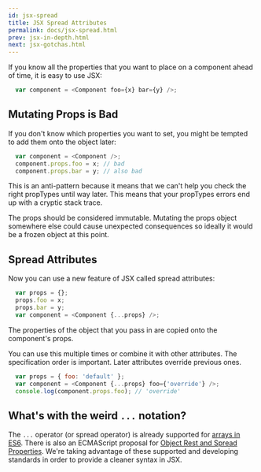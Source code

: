 ```yaml
---
id: jsx-spread
title: JSX Spread Attributes
permalink: docs/jsx-spread.html
prev: jsx-in-depth.html
next: jsx-gotchas.html
---
```


If you know all the properties that you want to place on a component ahead of time, it is easy to use JSX:

```javascript
  var component = <Component foo={x} bar={y} />;
```

## Mutating Props is Bad

If you don't know which properties you want to set, you might be tempted to add them onto the object later:

```javascript
  var component = <Component />;
  component.props.foo = x; // bad
  component.props.bar = y; // also bad
```

This is an anti-pattern because it means that we can't help you check the right propTypes until way later. This means that your propTypes errors end up with a cryptic stack trace.

The props should be considered immutable. Mutating the props object somewhere else could cause unexpected consequences so ideally it would be a frozen object at this point.

## Spread Attributes

Now you can use a new feature of JSX called spread attributes:

```javascript
  var props = {};
  props.foo = x;
  props.bar = y;
  var component = <Component {...props} />;
```

The properties of the object that you pass in are copied onto the component's props.

You can use this multiple times or combine it with other attributes. The specification order is important. Later attributes override previous ones.

```javascript
  var props = { foo: 'default' };
  var component = <Component {...props} foo={'override'} />;
  console.log(component.props.foo); // 'override'
```

## What's with the weird `...` notation?

The `...` operator (or spread operator) is already supported for [arrays in ES6](https://developer.mozilla.org/en-US/docs/Web/JavaScript/Reference/Operators/Spread_operator). There is also an ECMAScript proposal for [Object Rest and Spread Properties](https://github.com/sebmarkbage/ecmascript-rest-spread). We're taking advantage of these supported and developing standards in order to provide a cleaner syntax in JSX.
